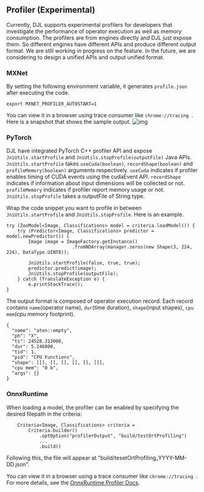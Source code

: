 ## Profiler (Experimental)

Currently, DJL supports experimental profilers for developers that 
investigate the performance of operator execution as well as memory consumption.
The profilers are from engines directly and DJL just expose them. 
So different engines have different APIs and produce different output format.
We are still working in progress on the feature.
In the future, we are considering to design a unified APIs and output unified format. 

### MXNet

By setting the following environment variable, it generates `profile.json` after executing the code.

```
export MXNET_PROFILER_AUTOSTART=1
```

You can view it in a browser using trace consumer like `chrome://tracing `. Here is a snapshot that shows the sample output.
![img](https://raw.githubusercontent.com/dmlc/web-data/master/mxnet/tutorials/python/profiler/profiler_output_chrome.png)

### PyTorch

DJL have integrated PyTorch C++ profiler API and expose `JniUtils.startProfile` and `JniUtils.stopProfile(outputFile)` Java APIs.
`JniUtils.startProfile` takes `useCuda(boolean)`, `recordShape(boolean)` and `profileMemory(boolean)` arguments respectively.
`useCuda` indicates if profiler enables timing of CUDA events using the cudaEvent API.
`recordShape` indicates if information about input dimensions will be collected or not.
`profileMemory` indicates if profiler report memory usage or not.
`JniUtils.stopProfile` takes a outputFile of String type.

Wrap the code snippet you want to profile in between `JniUtils.startProfile` and `JniUtils.stopProfile`.
Here is an example.

```
try (ZooModel<Image, Classifications> model = criteria.loadModel()) {
    try (Predictor<Image, Classifications> predictor = model.newPredictor()) {
        Image image = ImageFactory.getInstance()
                        .fromNDArray(manager.zeros(new Shape(3, 224, 224), DataType.UINT8));
                        
        JniUtils.startProfile(false, true, true);
        predictor.predict(image);
        JniUtils.stopProfile(outputFile);
    } catch (TranslateException e) {
        e.printStackTrace();
}
```

The output format is composed of operator execution record. 
Each record contains `name`(operator name), `dur`(time duration), `shape`(input shapes), `cpu mem`(cpu memory footprint).

```
{
  "name": "aten::empty",
  "ph": "X",
  "ts": 24528.313000,
  "dur": 5.246000,
  "tid": 1,
  "pid": "CPU Functions",
  "shape": [[], [], [], [], [], []],
  "cpu mem": "0 b",
  "args": {}
}
```

### OnnxRuntime

When loading a model, the profiler can be enabled by specifying the desired filepath in the criteria:

```
    Criteria<Image, Classifications> criteria =
        Criteria.builder()
            .optOption("profilerOutput", "build/testOrtProfiling")
            ...
            .build()
```

Following this, the file will appear at "build/tesetOrtProfiling_YYYY-MM-DD.json".

You can view it in a browser using a trace consumer like `chrome://tracing `.
For more details, see the [OnnxRuntime Profiler Docs](https://onnxruntime.ai/docs/performance/tune-performance/profiling-tools.html).
